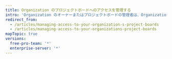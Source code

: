 ```yaml
---
title: Organization のプロジェクトボードへのアクセスを管理する
intro: 'Organization のオーナーまたはプロジェクトボードの管理者は、Organization が所有するプロジェクトボードについて、Organization のメンバー、チーム、外部のコラボレーターごとに異なるレベルのアクセス権を付与できます。'
redirect_from:
  - /articles/managing-access-to-your-organization-s-project-boards
  - /articles/managing-access-to-your-organizations-project-boards
mapTopic: true
versions:
  free-pro-team: '*'
  enterprise-server: '*'
---
```


